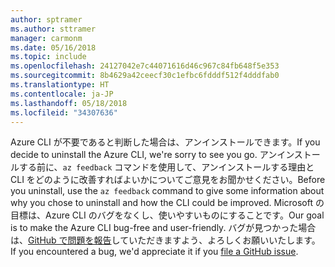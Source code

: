 ```yaml
---
author: sptramer
ms.author: sttramer
manager: carmonm
ms.date: 05/16/2018
ms.topic: include
ms.openlocfilehash: 24127042e7c44071616d46c967c84fb648f5e353
ms.sourcegitcommit: 8b4629a42ceecf30c1efbc6fdddf512f4dddfab0
ms.translationtype: HT
ms.contentlocale: ja-JP
ms.lasthandoff: 05/18/2018
ms.locfileid: "34307636"
---
```

<span data-ttu-id="dbb85-101">Azure CLI が不要であると判断した場合は、アンインストールできます。</span><span class="sxs-lookup"><span data-stu-id="dbb85-101">If you decide to uninstall the Azure CLI, we're sorry to see you go.</span></span> <span data-ttu-id="dbb85-102">アンインストールする前に、`az feedback` コマンドを使用して、アンインストールする理由と CLI をどのように改善すればよいかについてご意見をお聞かせください。</span><span class="sxs-lookup"><span data-stu-id="dbb85-102">Before you uninstall, use the `az feedback` command to give some information about why you chose to uninstall and how the CLI could be improved.</span></span> <span data-ttu-id="dbb85-103">Microsoft の目標は、Azure CLI のバグをなくし、使いやすいものにすることです。</span><span class="sxs-lookup"><span data-stu-id="dbb85-103">Our goal is to make the Azure CLI bug-free and user-friendly.</span></span> <span data-ttu-id="dbb85-104">バグが見つかった場合は、[GitHub で問題を報告](https://github.com/Azure/azure-cli/issues)していただきますよう、よろしくお願いいたします。</span><span class="sxs-lookup"><span data-stu-id="dbb85-104">If you encountered a bug, we'd appreciate it if you [file a GitHub issue](https://github.com/Azure/azure-cli/issues).</span></span>

